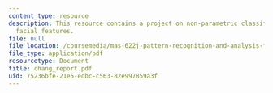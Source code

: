 ```yaml
---
content_type: resource
description: This resource contains a project on non-parametric classification of
  facial features.
file: null
file_location: /coursemedia/mas-622j-pattern-recognition-and-analysis-fall-2006/75236bfe21e5edbcc56382e997859a3f_chang_report.pdf
file_type: application/pdf
resourcetype: Document
title: chang_report.pdf
uid: 75236bfe-21e5-edbc-c563-82e997859a3f
---
```

